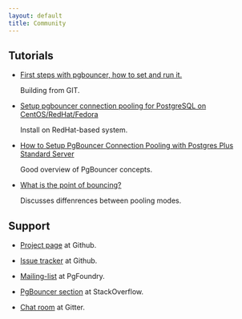 ```yaml
---
layout: default
title: Community
---
```


## Tutorials

- [First steps with pgbouncer, how to set and run it.](http://michael.otacoo.com/postgresql-2/first-steps-with-pgbouncer-how-to-set-and-run-it/)

  Building from GIT.

- [Setup pgbouncer connection pooling for PostgreSQL on CentOS/RedHat/Fedora](https://opensourcedbms.com/dbms/setup-pgbouncer-connection-pooling-for-postgresql-on-centosredhatfedora/)

  Install on RedHat-based system.

- [How to Setup PgBouncer Connection Pooling with Postgres Plus Standard Server](http://www.enterprisedb.com/resources-community/tutorials-quickstarts/all-platforms/how-setup-pgbouncer-connection-pooling-postg)

  Good overview of PgBouncer concepts.

- [What is the point of bouncing?](http://www.depesz.com/2012/12/02/what-is-the-point-of-bouncing/)

  Discusses diffenrences between pooling modes.

## Support

- [Project page](https://github.com/pgbouncer/pgbouncer) at Github.

- [Issue tracker](https://github.com/pgbouncer/pgbouncer/issues) at Github.

- [Mailing-list](http://lists.pgfoundry.org/mailman/listinfo/pgbouncer-general) at PgFoundry.

- [PgBouncer section](https://stackoverflow.com/questions/tagged/pgbouncer) at StackOverflow.

- [Chat room](https://gitter.im/pgbouncer/pgbouncer) at Gitter.

